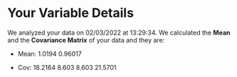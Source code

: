 # Your Variable Details
We analyzed your data on 02/03/2022 at 13:29:34. We calculated the **Mean** and the **Covariance Matrix** of your data and they are:
* Mean: 
	1.0194
	0.96017

* Cov: 
	18.2164	8.603
	8.603	21.5701